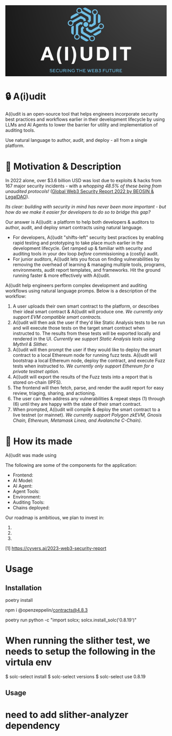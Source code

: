 <img src="./assets/aiudit-logo-full.png" width="1000">

# :lock: A(i)udit
A(i)udit is an open-source tool that helps engineers incorporate security best practices and workflows earlier in their development lifecycle by using LLMs and AI Agents to lower the barrier for utility and implementation of auditing tools.

Use natural language to author, audit, and deploy - all from a single platform.

# :runner: Motivation & Description
In 2022 alone, over $3.6 billion USD was lost due to exploits & hacks from 167 major security incidents - with a *whopping 48.5% of these being from unaudited protocols!* ([Global Web3 Security Report 2022 by BEOSIN & LegalDAO](https://beosin.com/resources/Global_Web3_Security_Report_2022_.pdf)).

*Its clear: building with security in mind has _never_ been more important - but how do we make it easier for developers to do so to bridge this gap?*

Our answer is A(i)udit: a platform to help both developers & auditors to author, audit, and deploy smart contracts using natural language. 
* For developers, A(i)udit "shifts-left" security best practices by enabling rapid testing and prototyping to take place much earlier in the development lifecycle. Get ramped up & familiar with security and auditing tools in your dev loop _before_ commissioning a (costly) audit.
* For junior auditors, A(i)udit lets you focus on finding vulnerabilities by removing the overhead of learning & managing multiple tools, programs, environments, audit report templates, and frameworks. Hit the ground running faster & more effectively with A(i)udit.

A(i)udit help engineers perform complex development and auditing workflows using natural language promps. Below is a description of the workflow:
1. A user uploads their own smart contract to the platform, or describes their ideal smart contract & A(i)udit will produce one. _We currently only support EVM compatible smart contracts._
2. A(i)udit will then ask the user if they'd like Static Analysis tests to be run and will execute those tests on the target smart contract when instructed to. The results from these tests will be exported locally and rendered in the UI. _Currently we support Static Analysis tests using Mythril & Slither._
3. A(i)udit will then prompt the user if they would like to deploy the smart contract to a local Ethereum node for running fuzz tests. A(i)udit will bootstrap a local Ethereum node, deploy the contract, and execute Fuzz tests when instructed to. _We currently only support Ethereum for a private testnet option._
4. A(i)udit will export the results of the Fuzz tests into a report that is stored on-chain (IPFS).
5. The frontend will then fetch, parse, and render the audit report for easy review, triaging, sharing, and actioning.
6. The user can then address any vulnerabilities & repeat steps (1) through (6) until they are happy with the state of their smart contract.
7. When prompted, A(i)udit will compile & deploy the smart contract to a live testnet (or mainnet). _We currently support Polygon zkEVM, Gnosis Chain, Ethereum, Metamask Linea, and Avalanche C-Chain)._

# :nut_and_bolt: How its made
A(i)udit was made using <TODO>

The following are some of the components for the application:
* Frontend: <TODO>
* AI Model: <TODO>
* AI Agent: <TODO>
* Agent Tools: <TODO>
* Environment: <TODO>
* Auditing Tools: <TODO>
* Chains deployed: <TODO>

Our roadmap is ambitious, we plan to invest in:
1.  <TODO>
2.  <TODO>
3.  <TODO>

[1] https://cyvers.ai/2023-web3-security-report

# Usage
## Installation
poetry install

npm i @openzeppelin/contracts@4.8.3

poetry run python -c "import solcx; solcx.install_solc('0.8.19')"

# When running the slither test, we needs to setup the following in the virtula env
$ solc-select install <version> 
$ solc-select versions
$ solc-select use 0.8.19
## Usage

# need to add slither-analyzer dependency
